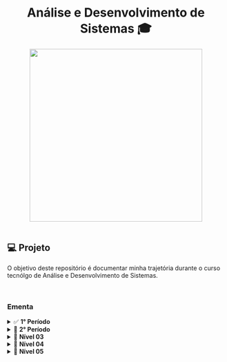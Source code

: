 <h1 align="center">
  Análise e Desenvolvimento de Sistemas 🎓
</h1>

<div align="center">
    <img src="https://t2.tudocdn.net/572277?w=646&h=284" width="400px" /> 
</div>

<br>

## 💻 Projeto

O objetivo deste repositório é documentar minha trajetória durante o curso tecnólgo de Análise e Desenvolvimento de Sistemas.

<br>

### Ementa

<details>
  <summary>✅ <b>1° Período</b></summary>
  <ul style="list-style:none">
    <li>
      <details>
        <summary><a href="./design_de_interacao_humano_maquina" style="text-decoration:none;">✅<i> Design de Interação Humano-Máquina</i></a></summary>
        <ul>
          <li>👑 Design de Interação (UX/UI)</li>
          <li>👥 Comunicação e Interface</li>
          <li>🌎 Usuabilidade, Acessibilidade e Design Universal</li>
          <li>💻 Interação Humano-Computador</li>
          <li>💆‍♂️ Ergonomia</li>
          <li>🧠 Sensação, Percepção e Memória</li>
          <li>📌 Modelos e Mapas Mentais</li>
          <li>🎨 Cores e Técnicas de Avaliação de Interface</li>
          <li>🔍 Heurísticas de Usuabilidade</li>
          <li>📱 Prototipagem</li>
        </ul>
      </deatails>
    </li>
    <li>
      <details>
        <summary><a href="./introducao_a_redes_de_computadores" style="text-decoration:none;">✅<i> Introdução a Redes de Computadores</i></a></summary>
        <ul>
          <li>🌐 Introdução a Redes de Computadores e a Internet</li>
          <li>🏢 Protocolos e Camadas</li>
          <li>📍 Endereço IP</li>
          <li>🧩 Topologias de Rede</li>
          <li>🛠 Montagem e Configuração de Redes</li>
          <li>📶 Redes sem fio e redes móveis</li>
          <li>🐧 Estudo de caso em Linux I: Conceitos, definições, preparando ambiente</li>
          <li>🐧 Estudo de caso em Linux II: Configuração do servidor de aplicação web</li>
        </ul>
      </deatails>
    </li>
    <li>
      <details>
        <summary><a href="./introducao_ao_desenvolvimento_web" style="text-decoration:none;">✅<i> Introdução ao Desenvolvimento Web</i></a></summary>
        <ul>
          <li>🌐 Introdução ao Desenvolvimento Web</li>
          <li>🧡 HTML: Estrutura, sintaxe, conceitos, cabeçalhos, parágrados e quebras de linhas</li>
          <li>🧡 HTML: Entites, emojis, tags de formatação, tags de citação, listas e links</li>
          <li>💙 CSS: Tipos de css, fontes, cores, classe, id, estados de link</li>
          <li>🧡 HTML: Formulários</li>
          <li>💙 CSS: Box-model (margin, border, padding, background)</li>
          <li>💙 CSS: Overflow, flexbox, border-radius, box-shadow</li>
          <li>🧡 HTML: Tabelas</li>
          <li>🔨 Frameworks</li>
          <li>💛 JavaScript: Introdução, DOM, funções, variáveis, estrutura condicional básica e operadores aritméticos e comparativos</li>
        </ul>
      </deatails>
    </li>
    <li>
      <details>
        <summary><a href="./nivel01/land01" style="text-decoration:none;">✅<i> Matemática Discreta</i></a></summary>
        <ul>
          <li>🧠 Noções de Lógica Matemática</li>
          <li>🤖 Noções de Lógica de Programação</li>
          <li>⭕ Álgebra de Conjuntos</li>
          <li>🔓 Álgebra de Boole</li>
          <li>🔗 Relações</li>
          <li>📈 Funções</li>
          <li>🔢 Sequências</li>
          <li>➕ Matrizes</li>
        </ul>
      </deatails>
    </li>
    <li>
      <details>
        <summary><a href="./nivel01/land01" style="text-decoration:none;">✅<i> Pensamento Computacional e Algoritmos</i></a></summary>
        <ul>
          <li>🧠 Pensamento lógico e conceito de algoritmos</li>
          <li>🎲 Variáveis, constantes e tipos de dados</li>
          <li>🔢 Operadores aritméticos, relacionais e lógicos</li>
          <li>Estrutura sequencial</li>
          <li>Estrutura condicional</li>
          <li>Estrutura de repetição</li>
          <li>Variáveis compostas homogêneas: Matrizes</li>
          <li>Modularização I: Introdução, Procedimentos e Funções</li>
          <li>Modularização II: Passagem de parâmetros e Recursividade</li>
        </ul>
      </deatails>
    </li>
    <li>
      <details>
        <summary><a href="./nivel01/land01" style="text-decoration:none;">✅<i> Projeto Integrador I: Concepção e Prototipação</i></a></summary>
        <ul>
          <li>Conceitos de Design Thinking e Design Sprint</li>
          <li>Princípios do Processo de trabalho colaborativo e cooperativo</li>
          <li>Princípios de Metodologia ágil de desenvolvimento de software</li>
          <li>Técnicas de especificação de requisitos e geração de Backlog</li>
          <li>Princípios de Planejamento e Gestão de Projeto</li>
          <li>Introdução à Prototipação de aplicações</li>
          <li>Planejamento de Cronograma de Atividades e Gestão de Tarefas</li>
          <li>Processo de Mentoria para Elaboração de um Projeto</li>
          <li>Validação de Requisitos de Software</li>
        </ul>
      </deatails>
    </li>
</details>

<details>
  <summary>🔄 <b>2° Período</b></summary>
  <ul>
    <a href="./nivel02/land02" style="text-decoration:none;"><li>🔄<i>Arquitetura de Computadores e Sistemas Operacionais</i></li></a>
      <ul>
      </ul>
    <a href="./nivel02/stage02" style="text-decoration:none;"><li>🔄<i>Banco de Dados</i></li></a>
      <ul>
      </ul>
    <a href="./nivel02/stage02" style="text-decoration:none;"><li>🔄<i>Estrutura de Dados</i></li></a>
      <ul>
      </ul>
    <a href="./nivel02/stage02" style="text-decoration:none;"><li>🔄<i>Informática e Sociedade</i></li></a>
      <ul>
      </ul>
    <a href="./nivel02/stage02" style="text-decoration:none;"><li>🔄<i>Programação Orientada a Objetos</i></li></a>
      <ul>
      </ul>
    <a href="./nivel02/stage02" style="text-decoration:none;"><li>🔄<i>Projeto Integrador 2: Modelagem de Banco de Dados</i></li></a>
      <ul>
      </ul>
  </ul>
</details>

<details>
  <summary>🔄 <b>Nível 03</b></summary>
  <ul>
    <li>🔄 <i>Land 03 - Organizando os estudos</i></li>
      <ul>
        <li>Cronograma de estudos</li>
        <li>Técnicas de aprendizado</li>
      </ul>
    <li>🔄 <i>Stage 03 - Design & CSS</i></li>
      <ul>
        <li>Grid Layout</li>
        <li>Formulários</li>
        <li>Mídias</li>
        <li>Responsividade</li>
        <li>Transformações</li>
        <li>Animações e transições</li>
      </ul>
  </ul>
</details>

<details>
  <summary>🔄 <b>Nível 04</b></summary>
  <ul>
    <li>🔄 <i>Land 04 - Mentalidade</i></li>
      <ul>
        <li>Lidando com ansiedade</li>
        <li>Síndrome do impostor</li>
        <li>Foco & e Falta de tempo</li>
        <li>Memorizar vs. Entender</li>
        <li>Overdose de informações</li>
        <li>O certo e o errado (resultados) (funcionar antes de ser bom)</li>
      </ul>
    <li>🔄 <i>Stage 04 - Lógica e algoritmos</i></li>
      <ul>
        <li>Lógica de programação</li>
        <li>Entendendo problemas</li>
        <li>Algoritmos</li>
        <li>Paradigmas de programação</li>
      </ul>
  </ul>
</details>

<details>
  <summary>🔄 <b>Nível 05</b></summary>
  <ul>
    <li>🔄 <i>Land 05 - Marca Pessoal</i></li>
      <ul>
        <li>Criação de LinkedIn</li>
        <li>Criação de Github</li>
        <li>Documentando progresso (Github e LinkedIn)</li>
      </ul>
    <li>🔄 <i>Stage 05 - JavaScript</i></li>
      <ul>
        <li>Fundamentos do JavaScript</li>
        <li>Estrutura de dados</li>
        <li>Funções</li>
        <li>Controles de fluxo</li>
        <li>Estruturas de repetição</li>
        <li>Expressões e operadores</li>
        <li>JavaScript assíncrono</li>
        <li>Tentativa de erros</li>
        <li>Syntax Sugars</li>
        <li>ES Modules</li>
        <li>DOM</li>
        <li>Web APIs</li>
        <li>Manipulação de vetores</li>
      </ul>
  </ul>
</details>

<br>
